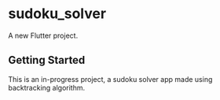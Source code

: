 # sudoku_solver

A new Flutter project.

## Getting Started

This is an in-progress project, a sudoku solver app made using backtracking algorithm.
